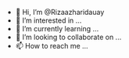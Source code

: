 - 👋 Hi, I’m @Rizaazharidauay
- 👀 I’m interested in ...
- 🌱 I’m currently learning ...
- 💞️ I’m looking to collaborate on ...
- 📫 How to reach me ...

<!---
Rizaazharidauay/Rizaazharidauay is a ✨ special ✨ repository because its `README.md` (this file) appears on your GitHub profile.
You can click the Preview link to take a look at your changes.
--->
